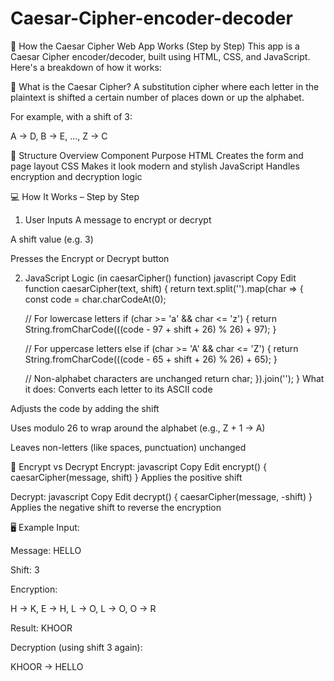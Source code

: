 # Caesar-Cipher-encoder-decoder
🔐 How the Caesar Cipher Web App Works (Step by Step)
This app is a Caesar Cipher encoder/decoder, built using HTML, CSS, and JavaScript. Here's a breakdown of how it works:

🧠 What is the Caesar Cipher?
A substitution cipher where each letter in the plaintext is shifted a certain number of places down or up the alphabet.

For example, with a shift of 3:

A → D, B → E, ..., Z → C

🧱 Structure Overview
Component	Purpose
HTML	Creates the form and page layout
CSS	Makes it look modern and stylish
JavaScript	Handles encryption and decryption logic

💻 How It Works – Step by Step
1. User Inputs
A message to encrypt or decrypt

A shift value (e.g. 3)

Presses the Encrypt or Decrypt button

2. JavaScript Logic (in caesarCipher() function)
javascript
Copy
Edit
function caesarCipher(text, shift) {
  return text.split('').map(char => {
    const code = char.charCodeAt(0);

    // For lowercase letters
    if (char >= 'a' && char <= 'z') {
      return String.fromCharCode(((code - 97 + shift + 26) % 26) + 97);
    }

    // For uppercase letters
    else if (char >= 'A' && char <= 'Z') {
      return String.fromCharCode(((code - 65 + shift + 26) % 26) + 65);
    }

    // Non-alphabet characters are unchanged
    return char;
  }).join('');
}
What it does:
Converts each letter to its ASCII code

Adjusts the code by adding the shift

Uses modulo 26 to wrap around the alphabet (e.g., Z + 1 → A)

Leaves non-letters (like spaces, punctuation) unchanged

🔄 Encrypt vs Decrypt
Encrypt:
javascript
Copy
Edit
encrypt() {
  caesarCipher(message, shift)
}
Applies the positive shift

Decrypt:
javascript
Copy
Edit
decrypt() {
  caesarCipher(message, -shift)
}
Applies the negative shift to reverse the encryption

🖥️ Example
Input:

Message: HELLO

Shift: 3

Encryption:

H → K, E → H, L → O, L → O, O → R

Result: KHOOR

Decryption (using shift 3 again):

KHOOR → HELLO
